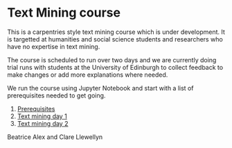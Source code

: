 # Text Mining course
This is a carpentries style text mining course which is under development.  It is targetted at humanities and social science students and researchers who have no expertise in text mining.

The course is scheduled to run over two days and we are currently doing trial runs with students at the University of Edinburgh to collect feedback to make changes or add more explanations where needed.

We run the course using Jupyter Notebook and start with a list of prerequisites needed to get going.

1. [Prerequisites](https://github.com/bea-alex/text-mining-course/blob/master/prerequisites.md)
2. [Text mining day 1](http://htmlpreview.github.io/?https://github.com/bea-alex/text-mining-course/blob/master/text-mining-day1.html)
3. [Text mining day 2](http://htmlpreview.github.io/?https://github.com/bea-alex/text-mining-course/blob/master/text-mining-day2.html)

Beatrice Alex and Clare Llewellyn
